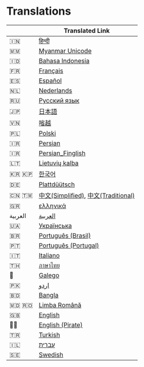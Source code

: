 # Translations

|  | Translated Link |
| --- | --- |
| 🇮🇳 | [हिन्दी ](translations/README.hi.md) |
| 🇲🇲 | [Myanmar Unicode](translations/README.mm_unicode.md) |
| 🇮🇩 | [Bahasa Indonesia](translations/README.id.md) |
| 🇫🇷 | [Français](translations/README.fr.md) |
| 🇪🇸 | [Español](translations/README.es.md) |
| 🇳🇱 | [Nederlands](translations/README.nl.md) |
| 🇷🇺 | [Русский язык](translations/README.ru.md) |
| 🇯🇵 | [日本語](translations/README.ja.md) |
| 🇻🇳 | [㗂越](translations/README.vn.md) |
| 🇵🇱 | [Polski](translations/README.pl.md) |
| 🇮🇷 | [Persian](translations/README.fa.md) |
| 🇮🇷 | [Persian_Finglish](translations/README.fa.en.md) |
| 🇱🇹 | [Lietuvių kalba](translations/README.lt.md) |
| 🇰🇷 🇰🇵 | [한국어](translations/README.ko.md) |
| 🇩🇪  | [Plattdüütsch](translations/README.de.md) |
| 🇨🇳 🇹🇼 | [中文(Simplified)](translations/README.chs.md), [中文(Traditional)](translations/README.cht.md) |
| 🇬🇷 | [ελληνικά](translations/README.gr.md) |
| العربية | [العربية](translations/README.ar.md) |
| 🇺🇦 | [Українська](translations/README.ua.md) |
| 🇧🇷 | [Português (Brasil)](translations/README.pt_br.md) |
| 🇵🇹 | [Português (Portugal)](translations/README.pt-pt.md) |
| 🇮🇹 | [Italiano](translations/README.it.md)
| 🇹🇭 | [ภาษาไทย](translations/README.th.md) |
| 🏴󠁥󠁳󠁧󠁡󠁿 | [Galego](translations/README.gl.md) |
| 🇵🇰 | [اردو](translations/README.ur.md) |
| 🇧🇩| [Bangla](translations/README.bn.md) |
| 🇲🇩 🇷🇴 | [Limba Română](translations/README.ro.md) |
| :uk: | [English](README.md) |
| 🏴‍☠ | [English (Pirate)](translations/README.en-pirate.md) |
| 🇹🇷 | [Turkish](translations/README.tr.md) |
| 🇮🇱 | [עברית](translations/README.hb.md) |
| 🇸🇪 | [Swedish](translations/README.se.md) |
